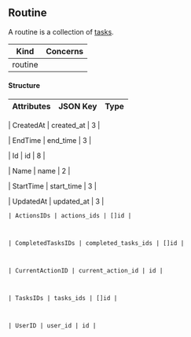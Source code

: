 



Routine
----------

 A routine is a collection of [tasks](task.md).


| Kind             | Concerns   |
| ---------------- | ---------- |
| routine  |            |

#### Structure
| Attributes    | JSON Key      | Type          |
| ------------- | ------------- | ------------- |

| CreatedAt | created_at | 3 |

| EndTime | end_time | 3 |

| Id | id | 8 |

| Name | name | 2 |

| StartTime | start_time | 3 |

| UpdatedAt | updated_at | 3 |



    | ActionsIDs | actions_ids | []id |



    | CompletedTasksIDs | completed_tasks_ids | []id |



    | CurrentActionID | current_action_id | id |



    | TasksIDs | tasks_ids | []id |



    | UserID | user_id | id |





<!--- generated by metis/doc -->



